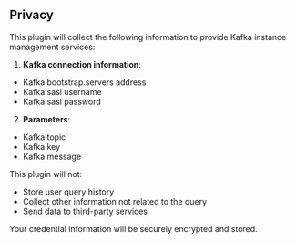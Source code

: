 ## Privacy

This plugin will collect the following information to provide Kafka instance management services:

1. **Kafka connection information**:

- Kafka bootstrap.servers address
- Kafka sasl username
- Kafka sasl password

2. **Parameters**:

- Kafka topic
- Kafka key
- Kafka message

This plugin will not:

- Store user query history
- Collect other information not related to the query
- Send data to third-party services

Your credential information will be securely encrypted and stored.
